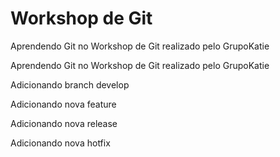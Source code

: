 # Workshop de Git
Aprendendo Git no Workshop de Git realizado pelo GrupoKatie

Aprendendo Git no Workshop de Git realizado pelo GrupoKatie

Adicionando branch develop

Adicionando nova feature

Adicionando nova release

Adicionando nova hotfix
